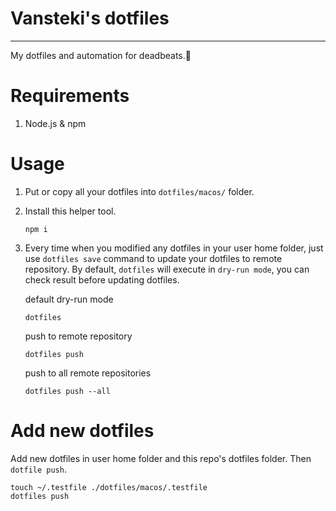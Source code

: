 # Vansteki's dotfiles
---

My dotfiles and automation for deadbeats.🍤

# Requirements

1. Node.js & npm

# Usage
 
1. Put or copy all your dotfiles into `dotfiles/macos/` folder.

2. Install this helper tool.
    ```
    npm i
    ```

3. Every time when you modified any dotfiles in your user home folder, just use `dotfiles save` command to update your dotfiles to remote repository. 
   By default, `dotfiles` will execute in `dry-run mode`, you can check result before updating dotfiles.
    
    default dry-run mode 
    ```
    dotfiles
    ``` 
    
    push to remote repository
    ```
    dotfiles push
    ```
   
    push to all remote repositories
    ```
    dotfiles push --all
    ```

# Add new dotfiles

Add new dotfiles in user home folder and this repo's dotfiles folder. Then `dotfile push`.

```
touch ~/.testfile ./dotfiles/macos/.testfile
dotfiles push
```
